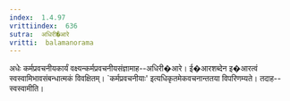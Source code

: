 ```yaml
---
index:  1.4.97
vrittiindex:  636
sutra:  अधिरी�आरे
vritti:  balamanorama 
---
```


अधेः कर्मप्रवचनीयकार्यं वक्ष्यन्कर्मप्रवचनीयसंज्ञामाह--अधिरी�आरे। ई�आरशब्देन इ�आरत्वं स्वस्वामिभावसंबन्धात्मकं विवक्षितम्। `कर्मप्रवचनीयाः' इत्यधिकृतमेकवचनान्ततया विपरिणम्यते। तदाह--स्वस्वामीति।

